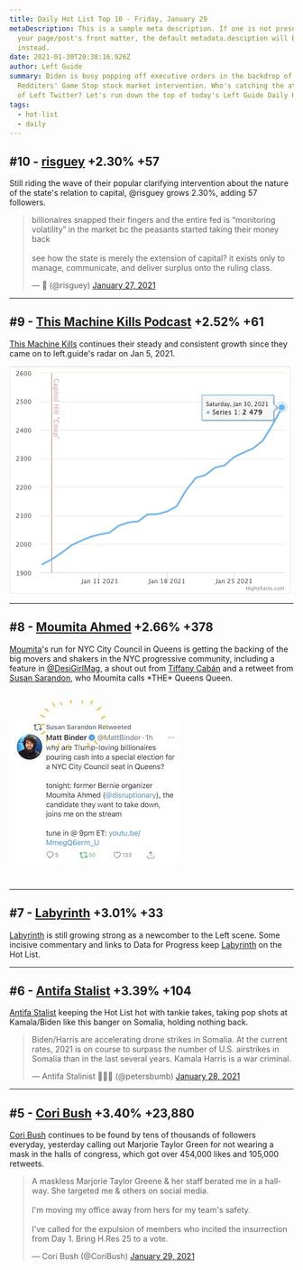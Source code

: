 ```yaml
---
title: Daily Hot List Top 10 - Friday, January 29
metaDescription: This is a sample meta description. If one is not present in
  your page/post's front matter, the default metadata.desciption will be used
  instead.
date: 2021-01-30T20:38:16.926Z
author: Left Guide
summary: Biden is busy popping off executive orders in the backdrop of
  Redditers' Game Stop stock market intervention. Who's catching the attention
  of Left Twitter? Let's run down the top of today's Left Guide Daily Hot List.
tags:
  - hot-list
  - daily
---
```

## \#10 - [risguey](https://left.guide/profile/risguey) +2.30% +57

Still riding the wave of their popular clarifying intervention about the nature of the state's relation to capital, @risguey grows 2.30%, adding 57 followers.

<blockquote class="twitter-tweet" data-theme="dark"><p lang="en" dir="ltr">billionaires snapped their fingers and the entire fed is “monitoring volatility” in the market bc the peasants started taking their money back<br><br>see how the state is merely the extension of capital? it exists only to manage, communicate, and deliver surplus onto the ruling class.</p>&mdash; ‏ً (@risguey) <a href="https://twitter.com/risguey/status/1354551270510645248?ref_src=twsrc%5Etfw">January 27, 2021</a></blockquote> <script async src="https://platform.twitter.com/widgets.js" charset="utf-8"></script>

<hr>

## \#9 - [This Machine Kills Podcast](https://left.guide/profile/this-machine-kills-podcast)    +2.52% +61

[This Machine Kills](https://left.guide/profile/this-machine-kills-podcast) continues their steady and consistent growth since they came on to left.guide's radar on Jan 5, 2021. 

![](/static/img/this-machine-kills-time-chart-2021-01-30.png)

<hr>

## \#8 - [Moumita Ahmed](https://left.guide/profile/disruptionary)   +2.66% +378

[Moumita](https://left.guide/profile/disruptionary)'s run for NYC City Council in Queens is getting the backing of the big movers and shakers in the NYC progressive community, including a feature in [@DesiGirlMag](https://twitter.com/DesiGirlMag), a shout out from [Tiffany Cabán](https://left.guide/profile/tiffany_caban) and a retweet from [Susan Sarandon](https://left.guide/profile/SusanSarandon), who Moumita calls \*THE\* Queens Queen.

![](/static/img/moumita-susan-sarandon-2021-01-30.jpeg)

<hr>

## \#7 - [Labyrinth](https://left.guide/profile/LabyrinthPol)   +3.01% +33

[Labyrinth](https://left.guide/profile/LabyrinthPol) is still growing strong as a newcomber to the Left scene. Some incisive commentary and links to Data for Progress keep [Labyrinth](https://left.guide/profile/LabyrinthPol) on the Hot List.

<hr>

## \#6 - [Antifa Stalist](https://left.guide/profile/petersbumb)   +3.39% +104

[Antifa Stalist](https://left.guide/profile/petersbumb) keeping the Hot List hot with tankie takes, taking pop shots at Kamala/Biden like this banger on Somalia, holding nothing back.

<blockquote class="twitter-tweet" data-theme="dark"><p lang="en" dir="ltr">Biden/Harris are accelerating drone strikes in Somalia. At the current rates, 2021 is on course to surpass the number of U.S. airstrikes in Somalia than in the last several years. Kamala Harris is a war criminal.</p>&mdash; Antifa Stalinist 💁🏾‍♀️ (@petersbumb) <a href="https://twitter.com/petersbumb/status/1354900463230005257?ref_src=twsrc%5Etfw">January 28, 2021</a></blockquote> <script async src="https://platform.twitter.com/widgets.js" charset="utf-8"></script>

<hr>

## \#5 - [Cori Bush](https://left.guide/profile/CoriBush)   +3.40% +23,880

[Cori Bush](https://left.guide/profile/CoriBush) continues to be found by tens of thousands of followers everyday, yesterday calling out Marjorie Taylor Green for not wearing a mask in the halls of congress, which got over 454,000 likes and 105,000 retweets. 
<blockquote class="twitter-tweet" data-theme="dark"><p lang="en" dir="ltr">A maskless Marjorie Taylor Greene &amp; her staff berated me in a hallway. She targeted me &amp; others on social media.<br><br>I&#39;m moving my office away from hers for my team&#39;s safety.<br><br>I&#39;ve called for the expulsion of members who incited the insurrection from Day 1. Bring H.Res 25 to a vote.</p>&mdash; Cori Bush (@CoriBush) <a href="https://twitter.com/CoriBush/status/1355198214626963457?ref_src=twsrc%5Etfw">January 29, 2021</a></blockquote> <script async src="https://platform.twitter.com/widgets.js" charset="utf-8"></script>

